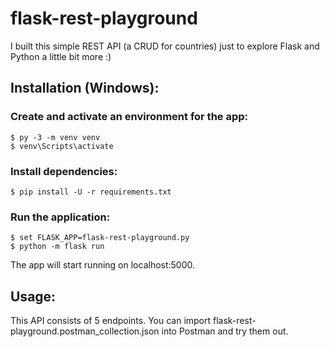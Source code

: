 # flask-rest-playground
I built this simple REST API (a CRUD for countries) just to explore Flask and Python a little bit more :)

## Installation (Windows):
### Create and activate an environment for the app:
    $ py -3 -m venv venv
    $ venv\Scripts\activate

### Install dependencies:
    $ pip install -U -r requirements.txt

### Run the application:
    $ set FLASK_APP=flask-rest-playground.py
    $ python -m flask run
The app will start running on localhost:5000.

## Usage:
This API consists of 5 endpoints. You can import flask-rest-playground.postman_collection.json into Postman and try them out.